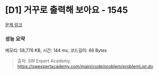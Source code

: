 # [D1] 거꾸로 출력해 보아요 - 1545 

[문제 링크](https://swexpertacademy.com/main/code/problem/problemDetail.do?contestProbId=AV2gbY0qAAQBBAS0) 

### 성능 요약

메모리: 58,776 KB, 시간: 144 ms, 코드길이: 66 Bytes



> 출처: SW Expert Academy, https://swexpertacademy.com/main/code/problem/problemList.do